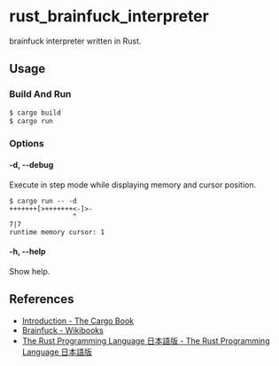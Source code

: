 # rust_brainfuck_interpreter
brainfuck interpreter written in Rust.

## Usage
### Build And Run
```bash
$ cargo build
$ cargo run
```

### Options
#### -d, --debug
Execute in step mode while displaying memory and cursor position.
```
$ cargo run -- -d
+++++++[>+++++++<-]>-
                ^
7|7
runtime memory cursor: 1
```
#### -h, --help
Show help.

## References
- [Introduction - The Cargo Book](https://doc.rust-lang.org/cargo/index.html)
- [Brainfuck - Wikibooks](https://ja.wikibooks.org/wiki/Brainfuck)
- [The Rust Programming Language 日本語版 - The Rust Programming Language 日本語版](https://doc.rust-jp.rs/book-ja/)
